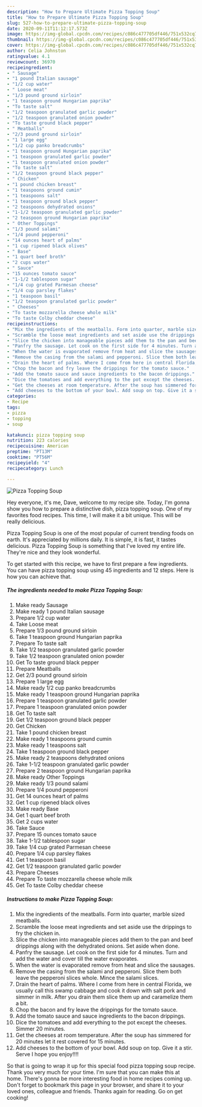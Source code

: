 ```yaml
---
description: "How to Prepare Ultimate Pizza Topping Soup"
title: "How to Prepare Ultimate Pizza Topping Soup"
slug: 527-how-to-prepare-ultimate-pizza-topping-soup
date: 2020-09-11T11:12:17.573Z
image: https://img-global.cpcdn.com/recipes/c086c477705df446/751x532cq70/pizza-topping-soup-recipe-main-photo.jpg
thumbnail: https://img-global.cpcdn.com/recipes/c086c477705df446/751x532cq70/pizza-topping-soup-recipe-main-photo.jpg
cover: https://img-global.cpcdn.com/recipes/c086c477705df446/751x532cq70/pizza-topping-soup-recipe-main-photo.jpg
author: Celia Johnston
ratingvalue: 4.1
reviewcount: 36970
recipeingredient:
- " Sausage"
- "1 pound Italian sausage"
- "1/2 cup water"
- " Loose meat"
- "1/3 pound ground sirloin"
- "1 teaspoon ground Hungarian paprika"
- "To taste salt"
- "1/2 teaspoon granulated garlic powder"
- "1/2 teaspoon granulated onion powder"
- "To taste ground black pepper"
- " Meatballs"
- "2/3 pound ground sirloin"
- "1 large egg"
- "1/2 cup panko breadcrumbs"
- "1 teaspoon ground Hungarian paprika"
- "1 teaspoon granulated garlic powder"
- "1 teaspoon granulated onion powder"
- "To taste salt"
- "1/2 teaspoon ground black pepper"
- " Chicken"
- "1 pound chicken breast"
- "1 teaspoons ground cumin"
- "1 teaspoons salt"
- "1 teaspoon ground black pepper"
- "2 teaspoons dehydrated onions"
- "1-1/2 teaspoon granulated garlic powder"
- "2 teaspoon ground Hungarian paprika"
- " Other Toppings"
- "1/3 pound salami"
- "1/4 pound pepperoni"
- "14 ounces heart of palms"
- "1 cup ripened black olives"
- " Base"
- "1 quart beef broth"
- "2 cups water"
- " Sauce"
- "15 ounces tomato sauce"
- "1-1/2 tablespoon sugar"
- "1/4 cup grated Parmesan cheese"
- "1/4 cup parsley flakes"
- "1 teaspoon basil"
- "1/2 teaspoon granulated garlic powder"
- " Cheeses"
- "To taste mozzarella cheese whole milk"
- "To taste Colby cheddar cheese"
recipeinstructions:
- "Mix the ingredients of the meatballs. Form into quarter, marble sized meatballs."
- "Scramble the loose meat ingredients and set aside use the drippings to fry the chicken in."
- "Slice the chicken into manageable pieces add them to the pan and beef drippings along with the dehydrated onions. Set aside when done."
- "Panfry the sausage. Let cook on the first side for 4 minutes. Turn and add the water and cover till the water evaporates."
- "When the water is evaporated remove from heat and slice the sausages."
- "Remove the casing from the salami and pepperoni. Slice them both leave the pepperoni slices whole. Mince the salami slices."
- "Drain the heart of palms. Where I come from here in central Florida, we usually call this swamp cabbage and cook it down with salt pork and simmer in milk. After you drain them slice them up and caramelize them a bit."
- "Chop the bacon and fry leave the drippings for the tomato sauce."
- "Add the tomato sauce and sauce ingredients to the bacon drippings."
- "Dice the tomatoes and add everything to the pot except the cheeses. Simmer 20 minutes."
- "Get the cheeses at room temperature. After the soup has simmered for 20 minutes let it rest covered for 15 minutes."
- "Add cheeses to the bottom of your bowl. Add soup on top. Give it a stir. Serve I hope you enjoy!!!!"
categories:
- Recipe
tags:
- pizza
- topping
- soup

katakunci: pizza topping soup 
nutrition: 223 calories
recipecuisine: American
preptime: "PT13M"
cooktime: "PT56M"
recipeyield: "4"
recipecategory: Lunch

---
```



![Pizza Topping Soup](https://img-global.cpcdn.com/recipes/c086c477705df446/751x532cq70/pizza-topping-soup-recipe-main-photo.jpg)

Hey everyone, it's me, Dave, welcome to my recipe site. Today, I'm gonna show you how to prepare a distinctive dish, pizza topping soup. One of my favorites food recipes. This time, I will make it a bit unique. This will be really delicious.

Pizza Topping Soup is one of the most popular of current trending foods on earth. It's appreciated by millions daily. It is simple, it is fast, it tastes delicious. Pizza Topping Soup is something that I've loved my entire life. They're nice and they look wonderful.




To get started with this recipe, we have to first prepare a few ingredients. You can have pizza topping soup using 45 ingredients and 12 steps. Here is how you can achieve that.

<!--inarticleads1-->

##### The ingredients needed to make Pizza Topping Soup:

1. Make ready  Sausage
1. Make ready 1 pound Italian sausage
1. Prepare 1/2 cup water
1. Take  Loose meat
1. Prepare 1/3 pound ground sirloin
1. Take 1 teaspoon ground Hungarian paprika
1. Prepare To taste salt
1. Take 1/2 teaspoon granulated garlic powder
1. Take 1/2 teaspoon granulated onion powder
1. Get To taste ground black pepper
1. Prepare  Meatballs
1. Get 2/3 pound ground sirloin
1. Prepare 1 large egg
1. Make ready 1/2 cup panko breadcrumbs
1. Make ready 1 teaspoon ground Hungarian paprika
1. Prepare 1 teaspoon granulated garlic powder
1. Prepare 1 teaspoon granulated onion powder
1. Get To taste salt
1. Get 1/2 teaspoon ground black pepper
1. Get  Chicken
1. Take 1 pound chicken breast
1. Make ready 1 teaspoons ground cumin
1. Make ready 1 teaspoons salt
1. Take 1 teaspoon ground black pepper
1. Make ready 2 teaspoons dehydrated onions
1. Take 1-1/2 teaspoon granulated garlic powder
1. Prepare 2 teaspoon ground Hungarian paprika
1. Make ready  Other Toppings
1. Make ready 1/3 pound salami
1. Prepare 1/4 pound pepperoni
1. Get 14 ounces heart of palms
1. Get 1 cup ripened black olives
1. Make ready  Base
1. Get 1 quart beef broth
1. Get 2 cups water
1. Take  Sauce
1. Prepare 15 ounces tomato sauce
1. Take 1-1/2 tablespoon sugar
1. Take 1/4 cup grated Parmesan cheese
1. Prepare 1/4 cup parsley flakes
1. Get 1 teaspoon basil
1. Get 1/2 teaspoon granulated garlic powder
1. Prepare  Cheeses
1. Prepare To taste mozzarella cheese whole milk
1. Get To taste Colby cheddar cheese




<!--inarticleads2-->

##### Instructions to make Pizza Topping Soup:

1. Mix the ingredients of the meatballs. Form into quarter, marble sized meatballs.
1. Scramble the loose meat ingredients and set aside use the drippings to fry the chicken in.
1. Slice the chicken into manageable pieces add them to the pan and beef drippings along with the dehydrated onions. Set aside when done.
1. Panfry the sausage. Let cook on the first side for 4 minutes. Turn and add the water and cover till the water evaporates.
1. When the water is evaporated remove from heat and slice the sausages.
1. Remove the casing from the salami and pepperoni. Slice them both leave the pepperoni slices whole. Mince the salami slices.
1. Drain the heart of palms. Where I come from here in central Florida, we usually call this swamp cabbage and cook it down with salt pork and simmer in milk. After you drain them slice them up and caramelize them a bit.
1. Chop the bacon and fry leave the drippings for the tomato sauce.
1. Add the tomato sauce and sauce ingredients to the bacon drippings.
1. Dice the tomatoes and add everything to the pot except the cheeses. Simmer 20 minutes.
1. Get the cheeses at room temperature. After the soup has simmered for 20 minutes let it rest covered for 15 minutes.
1. Add cheeses to the bottom of your bowl. Add soup on top. Give it a stir. Serve I hope you enjoy!!!!




So that is going to wrap it up for this special food pizza topping soup recipe. Thank you very much for your time. I'm sure that you can make this at home. There's gonna be more interesting food in home recipes coming up. Don't forget to bookmark this page in your browser, and share it to your loved ones, colleague and friends. Thanks again for reading. Go on get cooking!
